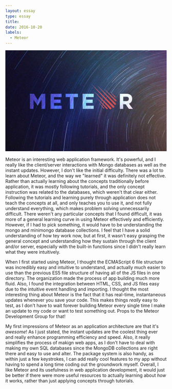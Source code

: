 ```yaml
---
layout: essay
type: essay
title: 
date: 2016-10-20
labels:
  - Meteor
---
```


<img class="ui medium image" src="../images/meteor.jpg">

Meteor is an interesting web application framework. It's powerful, and I really like the client/server interactions with Mongo databases as well as the instant updates. However, I don't like the initial difficulty. There was a lot to learn about Meteor, and the way we "learned" it was definitely not effective. Rather than actually learning about the concepts traditionally before application, it was mostly following tutorials, and the only concept instruction was related to the databases, which weren't that clear either. Following the tutorials and learning purely through application does not teach the concepts at all, and only teaches you to use it, and not fully understand everything, which makes problem solving unnecessarily difficult. There weren't any particular concepts that I found difficult, it was more of a general learning curve in using Meteor effectively and efficiently. However, if I had to pick something, it would have to be understanding the mongo and minimongo database collections. I feel that I have a solid understanding of how tey work now, but at first, it wasn't easy grasping the general concept and understanding how they sustain through the client and/or server, especially with the built-in functions since I didn't really learn what they were intuitively.

When I first started using Meteor, I thought the ECMAScript 6 file structure was incredibly easy and intuitive to understand, and actually much easier to use than the previous ES5 file structure of having all of the JS files in one directory. The organization made the process of app building much more fluid. Also, I found the integration between HTML, CSS, and JS files easy due to the intuitive event handling and importing. I thought the most interesting thing about Meteor is the fact that it has real-time, instantaneous updates whenever you save your code. This makes things _really_ easy to test, as I don't have to wait forever building Meteor every single time I make an update to my code or want to test something out. Props to the Meteor Development Group for that!

My first impressions of Meteor as an application architecture are that it's _awesome_! As I just stated, the instant updates are the coolest thing ever and really enhance programming efficiency and speed. Also, it really simplifies the process of makign web apps, as I don't have to deal with making my own SQL databases since the MongoDB collections are right there and easy to use and alter. The package system is also handy, as within just a few keystrokes, I can add really cool features to my app without having to spend a long time coding out the groundwork myself. Overall, I like Meteor and its usefulness in web application development, it would just be better if there were more useful resources to actually learning about _how_ it works, rather than just applying concepts through tutorials.
